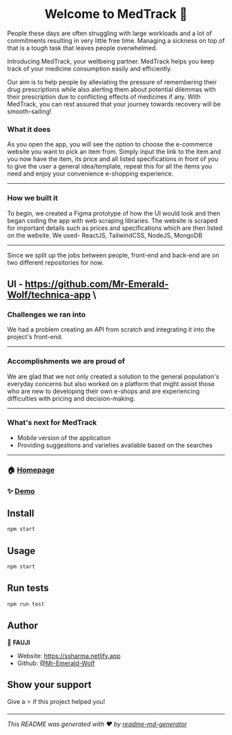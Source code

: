 <h1 align="center">Welcome to MedTrack 👋</h1>
<p>
</p>

People these days are often struggling with large workloads and a lot of commitments resulting in very little free time. Managing a sickness on top of that is a tough task that leaves people overwhelmed. 

Introducing MedTrack, your wellbeing partner. 
MedTrack helps you keep track of your medicine consumption easily and efficiently. 

Our aim is to help people by alleviating the pressure of remembering their drug prescriptions
while also alerting them about potential dilemmas with their prescription due to conflicting effects of medicines if any.
With MedTrack, you can rest assured that your journey towards recovery will be smooth-sailing!
### What it does 

As you open the app, you will see the option to choose the e-commerce website you want to pick an item from. Simply input the link to the item and you now have the item, its price and all listed specifications in front of you to give the user a general idea/template, repeat this for all the items you need and enjoy your convenience e-shopping experience.

----
### How we built it 

To begin, we created a Figma prototype of how the UI would look and then began coding the app with web scraping libraries. 
The website is scraped for important details such as prices and specifications which are then listed on the website.
We used- ReactJS, TailwindCSS, NodeJS, MongoDB

----
Since we split up the jobs between people, front-end and back-end are on two different repositories for now.

UI - https://github.com/Mr-Emerald-Wolf/technica-app \
----

### Challenges we ran into
We had a problem creating an API from scratch and integrating it into the project's front-end.

----

### Accomplishments we are proud of
We are glad that we not only created a solution to the general population's everyday concerns but also worked on a platform that might assist those who are new to developing their own e-shops and are experiencing difficulties with pricing and decision-making.

----

### What's next for MedTrack
- Mobile version of the application
- Providing suggestions and varieties available based on the searches

----
### 🏠 [Homepage](https://github.com/Mr-Emerald-Wolf/technica-app)


### ✨ [Demo](https://medtrack.netlify.app)

## Install

```sh
npm start
```

## Usage

```sh
npm start
```

## Run tests

```sh
npm run test
```

## Author

👤 **FAUJI**

* Website: https://ssharma.netlify.app
* Github: [@Mr-Emerald-Wolf](https://github.com/Mr-Emerald-Wolf)

## Show your support

Give a ⭐️ if this project helped you!

***
_This README was generated with ❤️ by [readme-md-generator](https://github.com/kefranabg/readme-md-generator)_
